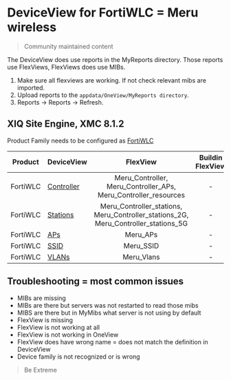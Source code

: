 # DeviceView for FortiWLC = Meru wireless
>Community maintained content

The DeviceView does use reports in the MyReports directory. Those reports use FlexViews, FlexViews does use MIBs.

1. Make sure all flexviews are working. If not check relevant mibs are imported.
2. Upload reports to the `appdata/OneView/MyReports directory`.
3. Reports -> Reports -> Refresh.

## XIQ Site Engine, XMC 8.1.2

Product Family needs to be configured as [FortiWLC](sample/VendorProfile.png)

| Product  | DeviceView   | FlexView   | Buildin FlexView | Example   |
| -------- | ------------ |:----------:|:----------------:| --------- |
| FortiWLC |[Controller](xml/DeviceViewFortiWLCController.xml)|Meru_Controller, Meru_Controller_APs, Meru_Controller_resources| - |[png](sample/DeviceViewFortiWLCController.PNG)|
| FortiWLC |[Stations](xml/DeviceViewFortiWLCControllerStations.xml)|Meru_Controller_stations, Meru_Controller_stations_2G, Meru_Controller_stations_5G| - |[png](sample/DeviceViewFortiWLCControllerStations.PNG)|
| FortiWLC |[APs](xml/DeviceViewFortiWLCAP.xml)|Meru_APs| - |[png](sample/DeviceViewFortiWLCAP.PNG)|
| FortiWLC |[SSID](xml/DeviceViewFortiWLCSsid.xml)|Meru_SSID| - |[png](sample/DeviceViewFortiWLCSsid.PNG)|
| FortiWLC |[VLANs](xml/DeviceViewFortiWLCVlan.xml)|Meru_Vlans| - |[png](sample/DeviceViewFortiWLCVlan.PNG)|

## Troubleshooting = most common issues
* MIBs are missing
* MIBs are there but servers was not restarted to read those mibs
* MIBS are there but in MyMibs what server is not using by default
* FlexView is missing
* FlexView is not working at all
* FlexView is not working in OneView 
* FlexView does have wrong name = does not match the definition in DeviceView
* Device family is not recognized or is wrong

>Be Extreme
